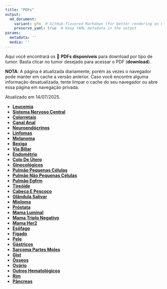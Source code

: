 ```yaml
---
title: "PDFs"
output: 
  md_document:
    variant: gfm  # GitHub-flavored Markdown (for better rendering on GitHub)
    preserve_yaml: true  # Keep YAML metadata in the output
params:
  metadata: ''
  media: ''
---
```


<script async src="https://scripts.simpleanalyticscdn.com/latest.js"></script>

Aqui você encontrará os 📝 **PDFs disponíveis** para download por tipo
de tumor. Basta clicar no tumor desejado para acessar o PDF
(**download**).

**NOTA**: A página é atualizada diariamente, porém as vezes o navegador
pode manter em cache a versão anterior. Caso você encontre alguma
informação desatualizada, tente limpar o cache do seu navegador ou abre
essa página em navegação privada.

Atualizado em 14/07/2025.

- [**Leucemia**](https://coeoralmeds-e768.restdb.io/media/68749597f63b80480020c4e7?download=true)
- [**Sistema Nervoso
  Central**](https://coeoralmeds-e768.restdb.io/media/68749598f63b80480020c4ea?download=true)
- [**Colorretais**](https://coeoralmeds-e768.restdb.io/media/6874959bf63b80480020c4ef?download=true)
- [**Canal
  Anal**](https://coeoralmeds-e768.restdb.io/media/6874959cf63b80480020c4f4?download=true)
- [**Neuroendócrinos**](https://coeoralmeds-e768.restdb.io/media/6874959df63b80480020c4f6?download=true)
- [**Linfomas**](https://coeoralmeds-e768.restdb.io/media/6874959ef63b80480020c4f8?download=true)
- [**Melanoma**](https://coeoralmeds-e768.restdb.io/media/6874959ff63b80480020c4fa?download=true)
- [**Bexiga**](https://coeoralmeds-e768.restdb.io/media/687495a0f63b80480020c4fc?download=true)
- [**Via
  Biliar**](https://coeoralmeds-e768.restdb.io/media/687495a1f63b80480020c4fe?download=true)
- [**Endométrio**](https://coeoralmeds-e768.restdb.io/media/687495a2f63b80480020c500?download=true)
- [**Colo De
  Útero**](https://coeoralmeds-e768.restdb.io/media/687495a3f63b80480020c502?download=true)
- [**Ginecológicos**](https://coeoralmeds-e768.restdb.io/media/687495a5f63b80480020c504?download=true)
- [**Pulmão Pequenas
  Células**](https://coeoralmeds-e768.restdb.io/media/687495a6f63b80480020c506?download=true)
- [**Pulmão Não Pequenas
  Células**](https://coeoralmeds-e768.restdb.io/media/687495a7f63b80480020c508?download=true)
- [**Pulmão
  Egfrm**](https://coeoralmeds-e768.restdb.io/media/687495a8f63b80480020c50a?download=true)
- [**Tireóide**](https://coeoralmeds-e768.restdb.io/media/687495aaf63b80480020c50e?download=true)
- [**Cabeça E
  Pescoço**](https://coeoralmeds-e768.restdb.io/media/687495abf63b80480020c510?download=true)
- [**Glândula
  Salivar**](https://coeoralmeds-e768.restdb.io/media/687495acf63b80480020c512?download=true)
- [**Mieloma**](https://coeoralmeds-e768.restdb.io/media/687495adf63b80480020c514?download=true)
- [**Próstata**](https://coeoralmeds-e768.restdb.io/media/687495aff63b80480020c516?download=true)
- [**Mama
  Luminal**](https://coeoralmeds-e768.restdb.io/media/687495b1f63b80480020c51a?download=true)
- [**Mama Triplo
  Negativo**](https://coeoralmeds-e768.restdb.io/media/687495b2f63b80480020c51c?download=true)
- [**Mama
  Her2**](https://coeoralmeds-e768.restdb.io/media/687495b4f63b80480020c51f?download=true)
- [**Esôfago**](https://coeoralmeds-e768.restdb.io/media/687495b5f63b80480020c521?download=true)
- [**Fígado**](https://coeoralmeds-e768.restdb.io/media/687495b6f63b80480020c523?download=true)
- [**Pele**](https://coeoralmeds-e768.restdb.io/media/687495b8f63b80480020c525?download=true)
- [**Gástricos**](https://coeoralmeds-e768.restdb.io/media/687495b9f63b80480020c526?download=true)
- [**Sarcoma Partes
  Moles**](https://coeoralmeds-e768.restdb.io/media/687495baf63b80480020c528?download=true)
- [**Gist**](https://coeoralmeds-e768.restdb.io/media/687495bbf63b80480020c52a?download=true)
- [**Ósseos**](https://coeoralmeds-e768.restdb.io/media/687495bcf63b80480020c52c?download=true)
- [**Ovário**](https://coeoralmeds-e768.restdb.io/media/687495bdf63b80480020c52e?download=true)
- [**Outros
  Hematológicos**](https://coeoralmeds-e768.restdb.io/media/687495bef63b80480020c530?download=true)
- [**Rim**](https://coeoralmeds-e768.restdb.io/media/687495bff63b80480020c532?download=true)
- [**Pâncreas**](https://coeoralmeds-e768.restdb.io/media/687495c1f63b80480020c534?download=true)
